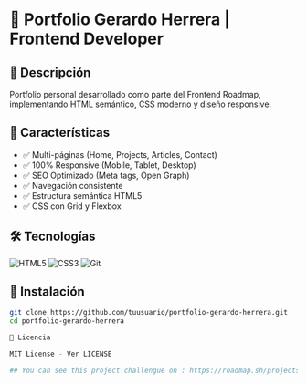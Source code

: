 # 🚀 Portfolio Gerardo Herrera | Frontend Developer

## 📌 Descripción
Portfolio personal desarrollado como parte del Frontend Roadmap, implementando HTML semántico, CSS moderno y diseño responsive.

## 🌟 Características
- ✅ Multi-páginas (Home, Projects, Articles, Contact)
- ✅ 100% Responsive (Mobile, Tablet, Desktop)
- ✅ SEO Optimizado (Meta tags, Open Graph)
- ✅ Navegación consistente
- ✅ Estructura semántica HTML5
- ✅ CSS con Grid y Flexbox

## 🛠 Tecnologías
![HTML5](https://img.shields.io/badge/HTML5-E34F26?style=for-the-badge&logo=html5&logoColor=white)
![CSS3](https://img.shields.io/badge/CSS3-1572B6?style=for-the-badge&logo=css3&logoColor=white)
![Git](https://img.shields.io/badge/Git-F05032?style=for-the-badge&logo=git&logoColor=white)


## 🔧 Instalación
```bash
git clone https://github.com/tuusuario/portfolio-gerardo-herrera.git
cd portfolio-gerardo-herrera

📜 Licencia

MIT License - Ver LICENSE

## You can see this project challengue on : https://roadmap.sh/projects/portfolio-website
